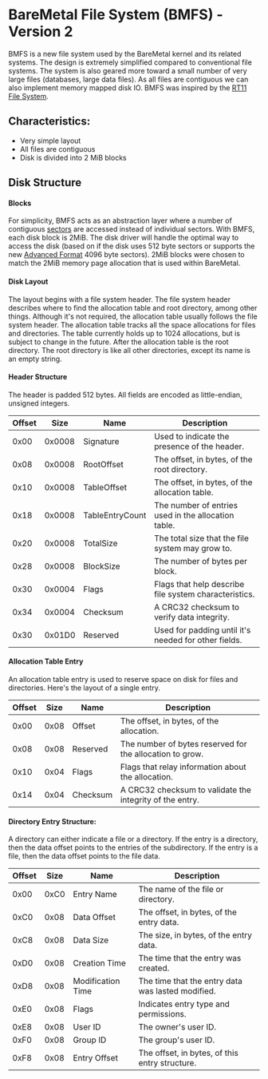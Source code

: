 # BareMetal File System (BMFS) - Version 2

BMFS is a new file system used by the BareMetal kernel and its related systems.
The design is extremely simplified compared to conventional file systems.
The system is also geared more toward a small number of very large files (databases, large data files).
As all files are contiguous we can also implement memory mapped disk IO.
BMFS was inspired by the [RT11 File System](http://en.wikipedia.org/wiki/RT11#File_system).


## Characteristics:

- Very simple layout
- All files are contiguous
- Disk is divided into 2 MiB blocks


## Disk Structure

#### Blocks

For simplicity, BMFS acts as an abstraction layer where a number of contiguous [sectors](http://en.wikipedia.org/wiki/Disk_sector) are accessed instead of individual sectors. With BMFS, each disk block is 2MiB. The disk driver will handle the optimal way to access the disk (based on if the disk uses 512 byte sectors or supports the new [Advanced Format](http://en.wikipedia.org/wiki/Advanced_Format) 4096 byte sectors). 2MiB blocks were chosen to match the 2MiB memory page allocation that is used within BareMetal.

#### Disk Layout

The layout begins with a file system header.
The file system header describes where to find the allocation table and root directory, among other things.
Although it's not required, the allocation table usually follows the file system header.
The allocation table tracks all the space allocations for files and directories.
The table currently holds up to 1024 allocations, but is subject to change in the future.
After the allocation table is the root directory.
The root directory is like all other directories, except its name is an empty string.

#### Header Structure

The header is padded 512 bytes. All fields are encoded as little-endian, unsigned integers.

| Offset | Size   | Name            | Description                                           |
|--------|--------|-----------------|-------------------------------------------------------|
| 0x00   | 0x0008 | Signature       | Used to indicate the presence of the header.          |
| 0x08   | 0x0008 | RootOffset      | The offset, in bytes, of the root directory.          |
| 0x10   | 0x0008 | TableOffset     | The offset, in bytes, of the allocation table.        |
| 0x18   | 0x0008 | TableEntryCount | The number of entries used in the allocation table.   |
| 0x20   | 0x0008 | TotalSize       | The total size that the file system may grow to.      |
| 0x28   | 0x0008 | BlockSize       | The number of bytes per block.                        |
| 0x30   | 0x0004 | Flags           | Flags that help describe file system characteristics. |
| 0x34   | 0x0004 | Checksum        | A CRC32 checksum to verify data integrity.            |
| 0x30   | 0x01D0 | Reserved        | Used for padding until it's needed for other fields.  |

#### Allocation Table Entry

An allocation table entry is used to reserve space on disk for files and directories.
Here's the layout of a single entry.

| Offset | Size | Name     | Description                                              |
|--------|------|----------|----------------------------------------------------------|
| 0x00   | 0x08 | Offset   | The offset, in bytes, of the allocation.                 |
| 0x08   | 0x08 | Reserved | The number of bytes reserved for the allocation to grow. |
| 0x10   | 0x04 | Flags    | Flags that relay information about the allocation.       |
| 0x14   | 0x04 | Checksum | A CRC32 checksum to validate the integrity of the entry. |

#### Directory Entry Structure:

A directory can either indicate a file or a directory.
If the entry is a directory, then the data offset points to the entries of the subdirectory.
If the entry is a file, then the data offset points to the file data.

| Offset | Size | Name              | Description                                       |
|--------|------|-------------------|---------------------------------------------------|
| 0x00   | 0xC0 | Entry Name        | The name of the file or directory.                |
| 0xC0   | 0x08 | Data Offset       | The offset, in bytes, of the entry data.          |
| 0xC8   | 0x08 | Data Size         | The size, in bytes, of the entry data.            |
| 0xD0   | 0x08 | Creation Time     | The time that the entry was created.              |
| 0xD8   | 0x08 | Modification Time | The time that the entry data was lasted modified. |
| 0xE0   | 0x08 | Flags             | Indicates entry type and permissions.             |
| 0xE8   | 0x08 | User ID           | The owner's user ID.                              |
| 0xF0   | 0x08 | Group ID          | The group's user ID.                              |
| 0xF8   | 0x08 | Entry Offset      | The offset, in bytes, of this entry structure.    |

